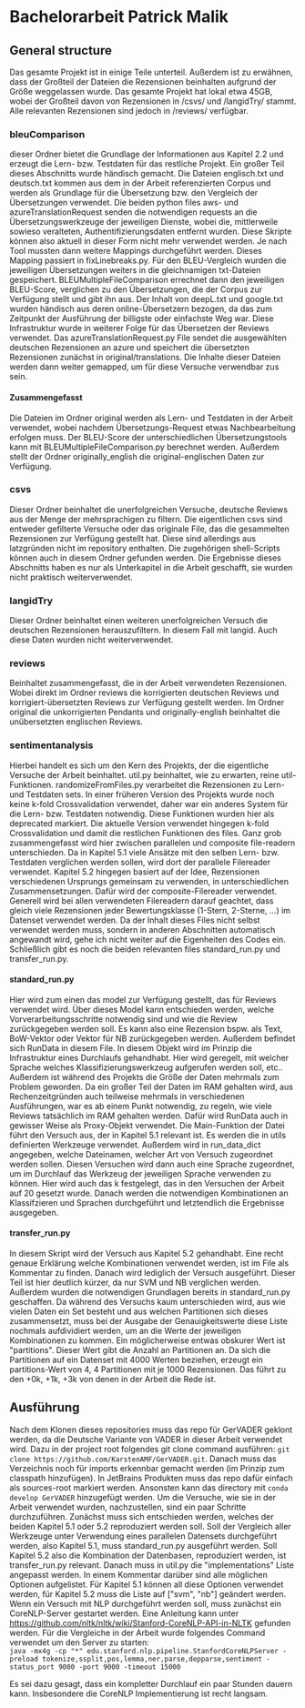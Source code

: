# Bachelorarbeit Patrick Malik
## General structure
Das gesamte Projekt ist in einige Teile unterteil.
Außerdem ist zu erwähnen, dass der Großteil der Dateien die Rezensionen beinhalten aufgrund der Größe weggelassen wurde.
Das gesamte Projekt hat lokal etwa 45GB, wobei der Großteil davon von Rezensionen in /csvs/ und /langidTry/ stammt.
Alle relevanten Rezensionen sind jedoch in /reviews/ verfügbar.

### bleuComparison
dieser Ordner bietet die Grundlage der Informationen aus Kapitel 2.2 und erzeugt die Lern- bzw. Testdaten für 
das restliche Projekt. Ein großer Teil dieses Abschnitts wurde händisch gemacht.
Die Dateien englisch.txt und deutsch.txt kommen aus dem in der Arbeit referenzierten Corpus und werden als 
Grundlage für die Übersetzung bzw. den Vergleich der Übersetzungen verwendet.
Die beiden python files aws- und azureTranslationRequest senden die notwendigen requests an die 
Übersetzungswerkzeuge der jeweiligen Dienste, wobei die, mittlerweile sowieso veralteten, Authentifizierungsdaten 
entfernt wurden. Diese Skripte können also aktuell in dieser Form nicht mehr verwendet werden.
Je nach Tool mussten dann weitere Mappings durchgeführt werden. Dieses Mapping passiert in fixLinebreaks.py.
Für den BLEU-Vergleich wurden die jeweiligen Übersetzungen weiters in die gleichnamigen txt-Dateien gespeichert.
BLEUMultipleFileComparison errechnet dann den jeweiligen BLEU-Score, verglichen zu den Übersetzungen, die der
Corpus zur Verfügung stellt und gibt ihn aus. Der Inhalt von deepL.txt und google.txt wurden händisch aus deren 
online-Übersetzern bezogen, da das zum Zeitpunkt der Ausführung der billigste oder einfachste Weg war.
Diese Infrastruktur wurde in weiterer Folge für das Übersetzen der Reviews verwendet. Das azureTranslationRequest.py
File sendet die ausgewählten deutschen Rezensionen an azure und speichert die übersetzten Rezensionen zunächst in
original/translations. Die Inhalte dieser Dateien werden dann weiter gemapped, um für diese Versuche verwendbar zus sein.

#### Zusammengefasst
Die Dateien im Ordner original werden als Lern- und Testdaten in der Arbeit verwendet, wobei nachdem Übersetzungs-Request
etwas Nachbearbeitung erfolgen muss.
Der BLEU-Score der unterschiedlichen Übersetzungstools kann mit BLEUMultipleFileComparison.py berechnet werden.
Außerdem stellt der Ordner originally_english die original-englischen Daten zur Verfügung.

### csvs
Dieser Ordner beinhaltet die unerfolgreichen Versuche, deutsche Reviews aus der Menge der mehrsprachigen zu filtern.
Die eigentlichen csvs sind entweder gefilterte Versuche oder das originale File, das die gesammelten Rezensionen zur
Verfügung gestellt hat. Diese sind allerdings aus latzgründen nicht im repository enthalten. Die zugehörigen 
shell-Scripts können auch in diesem Ordner gefunden werden. Die Ergebnisse dieses Abschnitts haben es nur als 
Unterkapitel in die Arbeit geschafft, sie wurden nicht praktisch weiterverwendet.

### langidTry
Dieser Ordner beinhaltet einen weiteren unerfolgreichen Versuch die deutschen Rezensionen herauszufiltern. In diesem
Fall mit langid. Auch diese Daten wurden nicht weiterverwendet.

### reviews
Beinhaltet zusammengefasst, die in der Arbeit verwendeten Rezensionen.
Wobei direkt im Ordner reviews die korrigierten deutschen Reviews und korrigiert-übersetzten Reviews zur Verfügung
gestellt werden. Im Ordner original die unkorrigierten Pendants und originally-english beinhaltet die unübersetzten
englischen Reviews.

### sentimentanalysis
Hierbei handelt es sich um den Kern des Projekts, der die eigentliche Versuche der Arbeit beinhaltet. 
util.py beinhaltet, wie zu erwarten, reine util-Funktionen. randomizeFromFiles.py verarbeitet die Rezensionen zu Lern-
und Testdaten sets. In einer früheren Version des Projekts wurde noch keine k-fold Crossvalidation verwendet, daher war
ein anderes System für die Lern- bzw. Testdaten notwendig. Diese Funktionen wurden hier als deprecated markiert.
Die aktuelle Version verwendet hingegen k-fold Crossvalidation und damit die restlichen Funktionen des files.
Ganz grob zusammengefasst wird hier zwischen parallelen und composite file-readern unterschieden. Da in Kapitel 5.1 
viele Ansätze mit den selben Lern- bzw. Testdaten verglichen werden sollen, wird dort der parallele Filereader verwendet.
Kapitel 5.2 hingegen basiert auf der Idee, Rezensionen verschiedenen Ursprungs gemeinsam zu verwenden, in unterschiedlichen
Zusammensetzungen. Dafür wird der composite-Filereader verwendet.
Generell wird bei allen verwendeten Filereadern darauf geachtet, dass gleich viele Rezensionen jeder Bewertungsklasse
(1-Stern, 2-Sterne, ...) im Datenset verwendet werden.
Da der Inhalt dieses Files nicht selbst verwendet werden muss, sondern in anderen Abschnitten automatisch angewandt wird,
gehe ich nicht weiter auf die Eigenheiten des Codes ein.
Schließlich gibt es noch die beiden relevanten files standard_run.py und transfer_run.py.

#### standard_run.py
Hier wird zum einen das model zur Verfügung gestellt, das für Reviews verwendet wird. Über dieses Model kann entschieden werden,
welche Vorverarbeitungsschritte notwendig sind und wie die Review zurückgegeben werden soll. Es kann also eine Rezension
bspw. als Text, BoW-Vektor oder Vektor für NB zurückgegeben werden. 
Außerdem befindet sich RunData in diesem File. In diesem Objekt wird im Prinzip die Infrastruktur eines Durchlaufs gehandhabt.
Hier wird geregelt, mit welcher Sprache welches Klassifizierungswerkzeug aufgerufen werden soll, etc.. Außerdem ist während
des Projekts die Größe der Daten mehrmals zum Problem geworden. Da ein großer Teil der Daten im RAM gehalten wird, aus 
Rechenzeitgründen auch teilweise mehrmals in verschiedenen Ausführungen, war es ab einem Punkt notwendig, zu regeln, wie 
viele Reviews tatsächlich im RAM gehalten werden. Dafür wird RunData auch in gewisser Weise als Proxy-Objekt verwendet.
Die Main-Funktion der Datei führt den Versuch aus, der in Kapitel 5.1 relevant ist. 
Es werden die in utils definierten Werkzeuge verwendet. Außerdem wird in run_data_dict angegeben, welche Dateinamen, 
welcher Art von Versuch zugeordnet werden sollen. Diesen Versuchen wird dann auch eine Sprache zugeordnet, um im Durchlauf
das Werkzeug der jeweiligen Sprache verwenden zu können. Hier wird auch das k festgelegt, das in den Versuchen der Arbeit
auf 20 gesetzt wurde.
Danach werden die notwendigen Kombinationen an Klassifzieren und Sprachen durchgeführt und letztendlich die Ergebnisse ausgegeben.


#### transfer_run.py
In diesem Skript wird der Versuch aus Kapitel 5.2 gehandhabt. Eine recht genaue Erklärung welche Kombinationen verwendet werden,
ist im File als Kommentar zu finden. Danach wird lediglich der Versuch ausgeführt. Dieser Teil ist hier deutlich kürzer,
da nur SVM und NB verglichen werden. Außerdem wurden die notwendigen Grundlagen bereits in standard_run.py geschaffen.
Da während des Versuchs kaum unterschieden wird, aus wie vielen Daten ein Set besteht und aus welchen Partitionen sich 
dieses zusammensetzt, muss bei der Ausgabe der Genauigkeitswerte diese Liste nochmals aufdividiert werden, um an die 
Werte der jeweiligen Kombinationen zu kommen.
Ein möglicherweise entwas obskurer Wert ist "partitions". Dieser Wert gibt die Anzahl an Partitionen an. Da sich die
Partitionen auf ein Datenset mit 4000 Werten beziehen, erzeugt ein partitions-Wert von 4, 4 Partitionen mit je 1000 
Rezensionen. Das führt zu den +0k, +1k, +3k von denen in der Arbeit die Rede ist.


## Ausführung
Nach dem Klonen dieses repositories muss das repo für GerVADER geklont werden, da die Deutsche Variante von VADER in dieser Arbeit verwendet wird.
Dazu in der project root folgendes git clone command ausführen: `git clone https://github.com/KarstenAMF/GerVADER.git`.
Danach muss das Verzeichnis noch für imports erkennbar gemacht werden (im Prinzip zum classpath hinzufügen). In JetBrains 
Produkten muss das repo dafür einfach als sources-root markiert werden. Ansonsten kann das directory mit 
`conda develop GerVADER` hinzugefügt werden.
Um die Versuche, wie sie in der Arbeit verwendet wurden, nachzustellen, sind ein paar Schritte durchzuführen.
Zunächst muss sich entschieden werden, welches der beiden Kapitel 5.1 oder 5.2 reproduziert werden soll. 
Soll der Vergleich aller Werkzeuge unter Verwendung eines parallelen Datensets durchgeführt werden, also Kapitel 5.1,
muss standard_run.py ausgeführt werden.
Soll Kapitel 5.2 also die Kombination der Datenbasen, reproduziert werden, ist transfer_run.py relevant.
Danach muss in util.py die "implementations" Liste angepasst werden. In einem Kommentar darüber sind alle möglichen 
Optionen aufgelistet. Für Kapitel 5.1 können all diese Optionen verwendet werden, für Kapitel 5.2 muss die Liste auf 
["svm", "nb"] geändert werden.
Wenn ein Versuch mit NLP durchgeführt werden soll, muss zunächst ein CoreNLP-Server gestartet werden. Eine Anleitung
kann unter https://github.com/nltk/nltk/wiki/Stanford-CoreNLP-API-in-NLTK gefunden werden. Für die Vergleiche in der
Arbeit wurde folgendes Command verwendet um den Server zu starten:<br/>
`java -mx4g -cp "*" edu.stanford.nlp.pipeline.StanfordCoreNLPServer -preload tokenize,ssplit,pos,lemma,ner,parse,depparse,sentiment -status_port 9000 -port 9000 -timeout 15000`

Es sei dazu gesagt, dass ein kompletter Durchlauf ein paar Stunden dauern kann. Insbesondere die CoreNLP Implementierung
ist recht langsam.